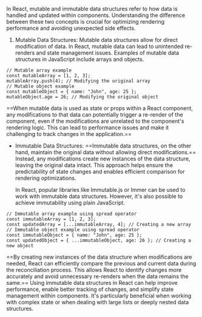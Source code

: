 In React, mutable and immutable data structures refer to how data is handled and updated within components. Understanding the difference between these two concepts is crucial for optimizing rendering performance and avoiding unexpected side effects.

1. Mutable Data Structures: Mutable data structures allow for direct modification of data. In React, mutable data can lead to unintended re-renders and state management issues. Examples of mutable data structures in JavaScript include arrays and objects.
 ```
 // Mutable array example
const mutableArray = [1, 2, 3];
mutableArray.push(4); // Modifying the original array
// Mutable object example
const mutableObject = { name: "John", age: 25 };
mutableObject.age = 26; // Modifying the original object
```
    
==When mutable data is used as state or props within a React component, any modifications to that data can potentially trigger a re-render of the component, even if the modifications are unrelated to the component's rendering logic. This can lead to performance issues and make it challenging to track changes in the application.==
    
- Immutable Data Structures: ==Immutable data structures, on the other hand, maintain the original data without allowing direct modifications.== Instead, any modifications create new instances of the data structure, leaving the original data intact. This approach helps ensure the predictability of state changes and enables efficient comparison for rendering optimizations.
    
    In React, popular libraries like Immutable.js or Immer can be used to work with immutable data structures. However, it's also possible to achieve immutability using plain JavaScript.
```
// Immutable array example using spread operator
const immutableArray = [1, 2, 3];
const updatedArray = [...immutableArray, 4]; // Creating a new array
// Immutable object example using spread operator
const immutableObject = { name: "John", age: 25 };
const updatedObject = { ...immutableObject, age: 26 }; // Creating a new object
```
==By creating new instances of the data structure when modifications are needed, React can efficiently compare the previous and current data during the reconciliation process. This allows React to identify changes more accurately and avoid unnecessary re-renders when the data remains the same.==
Using immutable data structures in React can help improve performance, enable better tracking of changes, and simplify state management within components. It's particularly beneficial when working with complex state or when dealing with large lists or deeply nested data structures.